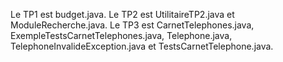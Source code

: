 Le TP1 est budget.java. Le TP2 est UtilitaireTP2.java et ModuleRecherche.java. Le TP3 est CarnetTelephones.java, ExempleTestsCarnetTelephones.java, Telephone.java, TelephoneInvalideException.java et TestsCarnetTelephone.java.
